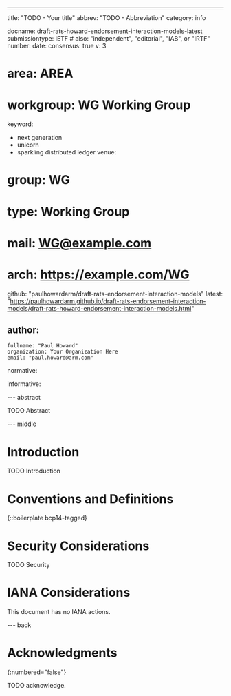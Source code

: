 ---
title: "TODO - Your title"
abbrev: "TODO - Abbreviation"
category: info

docname: draft-rats-howard-endorsement-interaction-models-latest
submissiontype: IETF  # also: "independent", "editorial", "IAB", or "IRTF"
number:
date:
consensus: true
v: 3
# area: AREA
# workgroup: WG Working Group
keyword:
 - next generation
 - unicorn
 - sparkling distributed ledger
venue:
#  group: WG
#  type: Working Group
#  mail: WG@example.com
#  arch: https://example.com/WG
  github: "paulhowardarm/draft-rats-endorsement-interaction-models"
  latest: "https://paulhowardarm.github.io/draft-rats-endorsement-interaction-models/draft-rats-howard-endorsement-interaction-models.html"

author:
 -
    fullname: "Paul Howard"
    organization: Your Organization Here
    email: "paul.howard@arm.com"

normative:

informative:


--- abstract

TODO Abstract


--- middle

# Introduction

TODO Introduction


# Conventions and Definitions

{::boilerplate bcp14-tagged}


# Security Considerations

TODO Security


# IANA Considerations

This document has no IANA actions.


--- back

# Acknowledgments
{:numbered="false"}

TODO acknowledge.
